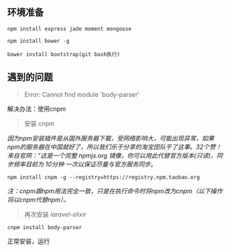 
## 环境准备

	npm install express jade moment mongoose
	
	npm install bower -g
	
	bower install bootstrap(git bash执行)


## 遇到的问题

>Error: Cannot find module 'body-parser'

解决办法：使用cnpm

>安装 cnpm

*因为npm安装插件是从国外服务器下载，受网络影响大，可能出现异常，如果npm的服务器在中国就好了，所以我们乐于分享的淘宝团队干了这事。32个赞！来自官网：“这是一个完整 npmjs.org 镜像，你可以用此代替官方版本(只读)，同步频率目前为 10分钟 一次以保证尽量与官方服务同步*。
	
	npm install cnpm -g --registry=https://registry.npm.taobao.org

*注：cnpm跟npm用法完全一致，只是在执行命令时将npm改为cnpm（以下操作将以cnpm代替npm）。*

>再次安装 *laravel-elixir*

	cnpm install body-parser

正常安装，运行